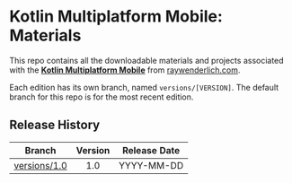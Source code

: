 # Kotlin Multiplatform Mobile: Materials

This repo contains all the downloadable materials and projects associated with the **[Kotlin Multiplatform Mobile](https://www.raywenderlich.com/library)** from [raywenderlich.com](https://www.raywenderlich.com).

Each edition has its own branch, named `versions/[VERSION]`. The default branch for this repo is for the most recent edition.

## Release History

| Branch                                                                                  | Version | Release Date |
| --------------------------------------------------------------------------------------- |:-------:|:------------:|
| [versions/1.0](https://github.com/raywenderlich/video-kmm-materials/tree/versions/1.0) | 1.0     | YYYY-MM-DD   |
